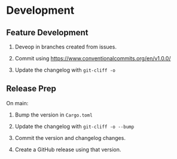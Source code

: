 # Development

## Feature Development

1. Deveop in branches created from issues.

2. Commit using https://www.conventionalcommits.org/en/v1.0.0/

3. Update the changelog with `git-cliff -o`

## Release Prep

On main:

1. Bump the version in `Cargo.toml`

2. Update the changelog with `git-cliff -o --bump`

3. Commit the version and changelog changes.

4. Create a GitHub release using that version.
